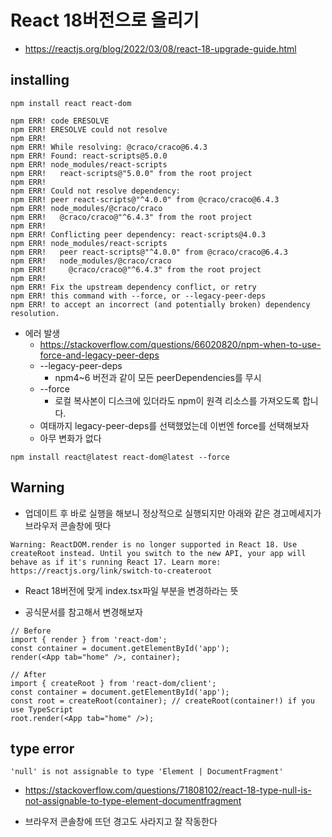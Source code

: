# React 18버전으로 올리기

- https://reactjs.org/blog/2022/03/08/react-18-upgrade-guide.html

## installing

```
npm install react react-dom
```

```
npm ERR! code ERESOLVE
npm ERR! ERESOLVE could not resolve
npm ERR!
npm ERR! While resolving: @craco/craco@6.4.3
npm ERR! Found: react-scripts@5.0.0
npm ERR! node_modules/react-scripts
npm ERR!   react-scripts@"5.0.0" from the root project
npm ERR!
npm ERR! Could not resolve dependency:
npm ERR! peer react-scripts@"^4.0.0" from @craco/craco@6.4.3
npm ERR! node_modules/@craco/craco
npm ERR!   @craco/craco@"^6.4.3" from the root project
npm ERR!
npm ERR! Conflicting peer dependency: react-scripts@4.0.3
npm ERR! node_modules/react-scripts
npm ERR!   peer react-scripts@"^4.0.0" from @craco/craco@6.4.3
npm ERR!   node_modules/@craco/craco
npm ERR!     @craco/craco@"^6.4.3" from the root project
npm ERR!
npm ERR! Fix the upstream dependency conflict, or retry
npm ERR! this command with --force, or --legacy-peer-deps
npm ERR! to accept an incorrect (and potentially broken) dependency resolution.
```

- 에러 발생
  - https://stackoverflow.com/questions/66020820/npm-when-to-use-force-and-legacy-peer-deps
  - --legacy-peer-deps
    - npm4~6 버전과 같이 모든 peerDependencies를 무시
  - --force
    - 로컬 복사본이 디스크에 있더라도 npm이 원격 리소스를 가져오도록 합니다.
  - 여태까지 legacy-peer-deps를 선택했었는데 이번엔 force를 선택해보자
  - 아무 변화가 없다

```
npm install react@latest react-dom@latest --force
```

## Warning

- 업데이트 후 바로 실행을 해보니 정상적으로 실행되지만 아래와 같은 경고메세지가 브라우저 콘솔창에 떳다

```
Warning: ReactDOM.render is no longer supported in React 18. Use createRoot instead. Until you switch to the new API, your app will behave as if it's running React 17. Learn more: https://reactjs.org/link/switch-to-createroot
```

- React 18버전에 맞게 index.tsx파일 부분을 변경하라는 뜻

- 공식문서를 참고해서 변경해보자

```tsx
// Before
import { render } from 'react-dom';
const container = document.getElementById('app');
render(<App tab="home" />, container);

// After
import { createRoot } from 'react-dom/client';
const container = document.getElementById('app');
const root = createRoot(container); // createRoot(container!) if you use TypeScript
root.render(<App tab="home" />);
```

## type error

```
'null' is not assignable to type 'Element | DocumentFragment'
```

- https://stackoverflow.com/questions/71808102/react-18-type-null-is-not-assignable-to-type-element-documentfragment

- 브라우저 콘솔창에 뜨던 경고도 사라지고 잘 작동한다
